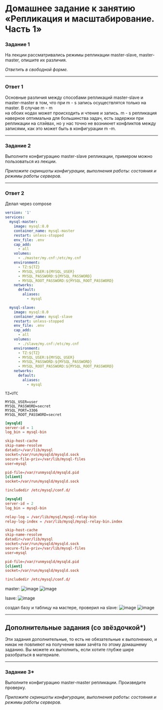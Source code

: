 # Домашнее задание к занятию «Репликация и масштабирование. Часть 1»


### Задание 1

На лекции рассматривались режимы репликации master-slave, master-master, опишите их различия.

*Ответить в свободной форме.*

---
### Ответ 1
Основные различия между способами репликаций master-slave и master-master в том, что при m - s  запись  осуществлятся только на master. В случае m - m  
на обоих нодах может происходить и чтение и запись. m - s репликация наверное оптимальна для большинства задач, есть задержки при репликации на слэйвах, но у нас точно не возникнет конфликтов между записями, как это может быть в конфигурации m -m.

---

### Задание 2

Выполните конфигурацию master-slave репликации, примером можно пользоваться из лекции.

*Приложите скриншоты конфигурации, выполнения работы: состояния и режимы работы серверов.*

---
### Ответ 2
Делал через compose
```docker-compose.yml
version: '1'
services:
  mysql-master:
    image: mysql:8.0
    container_name: mysql-master
    restart: unless-stopped
    env_file: .env
    cap_add:
      - all
    volumes:
      - ./master/my.cnf:/etc/my.cnf
    environment:
      - TZ:${TZ}
      - MYSQL_USER:${MYSQL_USER}
      - MYSQL_PASSWORD:${MYSQL_PASSWORD}
      - MYSQL_ROOT_PASSWORD:${MYSQL_ROOT_PASSWORD}
    networks:
      default:
        aliases:
          - mysql

  mysql-slave:
    image: mysql:8.0
    container_name: mysql-slave
    restart: unless-stopped
    env_file: .env
    cap_add:
      - all
    volumes:
      - ./slave/my.cnf:/etc/my.cnf
    environment:
      - TZ:${TZ}
      - MYSQL_USER:${MYSQL_USER}
      - MYSQL_PASSWORD:${MYSQL_PASSWORD}
      - MYSQL_ROOT_PASSWORD:${MYSQL_ROOT_PASSWORD}
    networks:
      default:
        aliases:
          - mysql
```
```.env
TZ=UTC

MYSQL_USER=user
MYSQL_PASSWORD=secret
MYSQL_PORT=3306
MYSQL_ROOT_PASSWORD=secret
```
```./master/my.cnf
[mysqld]
server-id = 1
log_bin = mysql-bin

skip-host-cache
skip-name-resolve
datadir=/var/lib/mysql
socket=/var/run/mysqld/mysqld.sock
secure-file-priv=/var/lib/mysql-files
user=mysql

pid-file=/var/runmysqld/mysqld.pid
[client]
socket=/var/run/mysqld/mysqld.sock

!includedir /etc/mysql/conf.d/
```

```./slave/my.cnf
[mysqld]
server-id = 2
log_bin = mysql-bin

relay-log = /var/lib/mysql/mysql-relay-bin
relay-log-index = /var/lib/mysql/mysql-relay-bin.index

skip-host-cache
skip-name-resolve
datadir=/var/lib/mysql
socket=/var/run/mysqld/mysqld.sock
secure-file-priv=/var/lib/mysql-files
user=mysql

pid-file=/var/runmysqld/mysqld.pid
[client]
socket=/var/run/mysqld/mysqld.sock

!includedir /etc/mysql/conf.d/
```

master:
![image](https://github.com/Dk054/studies/assets/139000762/d13848f7-5287-486f-b084-3f9f3511e1a7)
![image](https://github.com/Dk054/studies/assets/139000762/46fe9afc-8ac2-41a2-a3b3-107601b7a80b)

lsave:
![image](https://github.com/Dk054/studies/assets/139000762/798ba1cc-8858-4cba-baf1-f91168199927)

создал базу и таблицу на мастере, проверил на slave:
![image](https://github.com/Dk054/studies/assets/139000762/7613dd65-fa90-4560-aeb4-f9836d481863)
![image](https://github.com/Dk054/studies/assets/139000762/c4799556-c41d-4e52-ad1a-4fc805825f44)








---

## Дополнительные задания (со звёздочкой*)
Эти задания дополнительные, то есть не обязательные к выполнению, и никак не повлияют на получение вами зачёта по этому домашнему заданию. Вы можете их выполнить, если хотите глубже шире разобраться в материале.

---

### Задание 3* 

Выполните конфигурацию master-master репликации. Произведите проверку.

*Приложите скриншоты конфигурации, выполнения работы: состояния и режимы работы серверов.*
